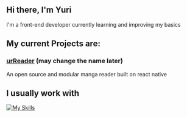 ## Hi there, I'm Yuri

I'm a front-end developer currently learning and improving my basics
## My current Projects are:
### [urReader](https://github.com/YuriVGR/urRead) (may change the name later)

An open source and modular manga reader built on react native

## I usually work with
[![My Skills](https://skillicons.dev/icons?i=js,html,css,tailwind)](https://skillicons.dev)
